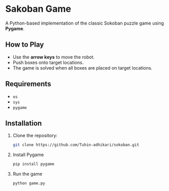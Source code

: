 # Sakoban Game

A Python-based implementation of the classic Sokoban puzzle game using **Pygame**.

## How to Play

- Use the **arrow keys** to move the robot.
- Push boxes onto target locations.
- The game is solved when all boxes are placed on target locations.

## Requirements
- `os`
- `sys`
- `pygame`

## Installation

1. Clone the repository:

   ```bash
   git clone https://github.com/Tuhin-adhikari/sokoban.git

2. Install Pygame

   ```bash
   pip install pygame

3. Run the game
   ```bash
   python game.py
   ```